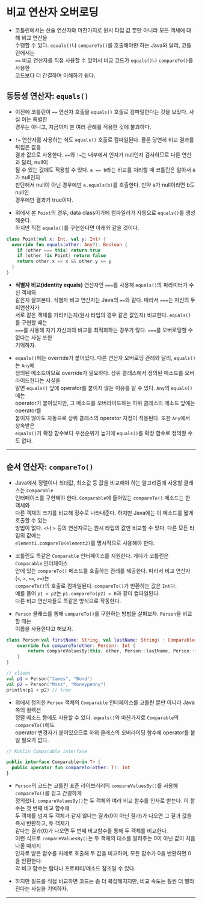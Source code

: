 # 비교 연산자 오버로딩

- 코틀린에서는 산술 연산자와 마찬가지로 원시 타입 값 뿐만 아니라 모든 객체에 대해 비교 연산을  
  수행할 수 있다. `equals()`나 `compareTo()`를 호출해야만 하는 Java와 달리, 코틀린에서는  
  `==` 비교 연산자를 직접 사용할 수 있어서 비교 코드가 `equals()`나 `compareTo()`를 사용한  
  코드보다 더 간결하며 이해하기 쉽다.

## 동등성 연산자: `equals()`

- 이전에 코틀린이 `==` 연산자 호출을 `equals()` 호출로 컴파일한다는 것을 보았다. 사실 이는 특별한  
  경우는 아니고, 지금까지 본 여러 관례를 적용한 것에 불과하다.

- `!=` 연산자를 사용하는 식도 `equals()` 호출로 컴파일된다. 물론 당연히 비교 결과를 뒤집은 값을  
  결과 값으로 사용한다. `==`와 `!=`는 내부에서 인자가 null인지 검사하므로 다른 연산과 달리, null이  
  될 수 있는 값에도 적용할 수 있다. `a == b`라는 비교를 처리할 때 코틀린은 알아서 a가 null인지  
  판단해서 null이 아닌 경우에만 `a.equals(b)`를 호출한다. 만약 a가 null이라면 b도 null인  
  경우에만 결과가 true이다.

- 위에서 본 `Point`의 경우, data class이기에 컴파일러가 자동으로 `equals()`를 생성해준다.  
  하지만 직접 `equals()`를 구현한다면 아래와 같을 것이다.

```kt
class Point(val x: Int, val y: Int) {
  override fun equals(other: Any?): Boolean {
    if (other === this) return true
    if (other !is Point) return false
    return other.x == x && other.y == y
  }
}
```

- **식별자 비교(identity equals)** 연산자인 `===`를 사용해 `equals()`의 파라미터가 수신 객체와  
  같은지 살펴본다. 식별자 비교 연산자는 Java의 `==`와 같다. 따라서 `===`는 자신의 두 피연산자가  
  서로 같은 객체를 가리키는지(원시 타입의 경우 같은 값인지) 비교한다. `equals()`를 구현할 때는  
  `===`를 사용해 자기 자신과의 비교를 최적화하는 경우가 많다. `===`를 오버로딩할 수 없다는 사실 또한  
  기억하자.

- `equals()`에는 override가 붙어있다. 다른 연산자 오버로딩 관례와 달리, `equals()`는 `Any`에  
  정의된 메소드이므로 override가 필요하다. 상위 클래스에서 정의된 메소드를 오버라이드한다는 사실을  
  알면 `equals()` 앞에 operator를 붙이지 않는 이유를 알 수 있다. `Any`의 `equals()`에는  
  operator가 붙어있지만, 그 메소드를 오버라이드하는 하위 클래스의 메소드 앞에는 operator를  
  붙이지 않아도 자동으로 상위 클래스의 operator 지정이 적용된다. 또한 `Any`에서 상속받은  
  `equals()`가 확장 함수보다 우선순위가 높기에 `equals()`를 확장 함수로 정의할 수도 없다.

<hr/>

## 순서 연산자: `compareTo()`

- Java에서 정렬이나 최대값, 최소값 등 값을 비교해야 하는 알고리즘에 사용할 클래스는 `Comparable`  
  인터페이스를 구현해야 한다. `Comparable`에 들어있는 `compareTo()` 메소드는 한 객체와  
  다른 객체의 크기를 비교해 정수로 나타내준다. 하지만 Java에는 이 메소드를 짧게 호출할 수 있는  
  방법이 없다. `<`나 `>` 등의 연산자로는 원시 타입의 값만 비교할 수 있다. 다른 모든 타입의 값에는  
  `element1.compareTo(element2)`를 명시적으로 사용해야 한다.

- 코틀린도 똑같은 `Comparable` 인터페이스를 지원한다. 게다가 코틀린은 `Comparable` 인터페이스  
  안에 있는 `compareTo()` 메소드를 호출하는 관례를 제공한다. 따라서 비교 연산자(`<`, `>`, `<=`, `>=`)는  
  `compareTo()`의 호출로 컴파일된다. `compareTo()`가 반환하는 값은 `Int`다.  
  예를 들어 `p1 < p2`는 `p1.compareTo(p2) < 0`과 같이 컴파일된다.  
  다른 비교 연산자들도 똑같은 방식으로 작동한다.

- `Person` 클래스를 통해 `compareTo()`를 구현하는 방법을 살펴보자. `Person`을 비교할 때는  
  이름을 사용한다고 해보자.

```kt
class Person(val firstName: String, val lastName: String) : Comparable<Person> {
    override fun compareTo(other: Person): Int {
        return compareValuesBy(this, other, Person::lastName, Person::firstName)
    }
}

// client
val p1 = Person("James", "Bond")
val p2 = Person("Miss", "Moneypenny")
println(p1 < p2) // true
```

- 위에서 정의한 `Person` 객체의 `Comparable` 인터페이스를 코틀린 뿐만 아니라 Java 쪽의 컬렉션  
  정렬 메소드 등에도 사용할 수 있다. `equals()`와 마찬가지로 `Comparable`의 `compareTo()`에도  
  operator 변경자가 붙어있으므로 하위 클래스의 오버라이딩 함수에 operator를 붙일 필요가 없다.

```kt
// Kotlin Comparable interface

public interface Comparable<in T> {
  public operator fun compareTo(other: T): Int
}
```

- `Person`의 코드는 코틀린 표준 라이브러리의 `compareValuesBy()`를 사용해 `compareTo()`를 쉽고 간결하게  
  정의했다. `compareValuesBy()`는 두 객체와 여러 비교 함수를 인자로 받는다. 이 함수는 첫 번째 비교 함수에  
  두 객체를 넘겨 두 객체가 같지 않다는 결과(0이 아닌 결과)가 나오면 그 결과 값을 즉시 반환하고, 두 객체가  
  같다는 결과(0)가 나오면 두 번째 비교함수를 통해 두 객체를 비교한다.  
  이런 식으로 `compareValuesBy()`는 두 객체의 대소를 알려주는 0이 아닌 값이 처음 나올 때까지  
  인자로 받은 함수를 차례로 호출해 두 값을 비교하며, 모든 함수가 0을 반환하면 0을 반환한다.  
  각 비교 함수는 람다나 프로퍼티/메소드 참조일 수 있다.

- 하지만 필드를 직접 비교하면 코드는 좀 더 복잡해지지만, 비교 속도는 훨씬 더 빨라진다는 사실을 기억하자.

<hr/>
